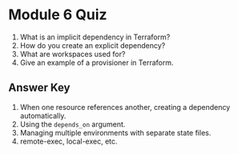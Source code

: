 # Module 6 Quiz

1. What is an implicit dependency in Terraform?
2. How do you create an explicit dependency?
3. What are workspaces used for?
4. Give an example of a provisioner in Terraform.

## Answer Key
1. When one resource references another, creating a dependency automatically.
2. Using the `depends_on` argument.
3. Managing multiple environments with separate state files.
4. remote-exec, local-exec, etc.
